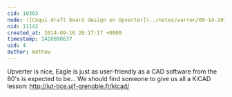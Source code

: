 ```yaml
---
cid: 10303
node: ![Coqui draft board design on Upverter](../notes/warren/09-14-2014/coqui-draft-board-design-on-upverter)
nid: 11142
created_at: 2014-09-16 20:17:17 +0000
timestamp: 1410898637
uid: 4
author: mathew
---
```


Upverter is nice, Eagle is just as user-friendly as a CAD software from the 80's is expected to be... We should find someone to give us all a KiCAD lesson:
http://iut-tice.ujf-grenoble.fr/kicad/